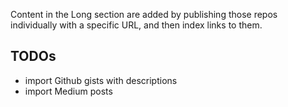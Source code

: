 Content in the Long section are added by publishing those repos individually with a specific URL, and then index links to them.

## TODOs

+ import Github gists with descriptions
+ import Medium posts
